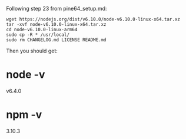 Following step 23 from pine64_setup.md:

```
wget https://nodejs.org/dist/v6.10.0/node-v6.10.0-linux-x64.tar.xz
tar -xvf node-v6.10.0-linux-x64.tar.xz
cd node-v6.10.0-linux-arm64
sudo cp -R * /usr/local/
sudo rm CHANGELOG.md LICENSE README.md
```

Then you should get:

# node -v
v6.4.0
# npm -v
3.10.3
